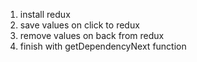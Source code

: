 1. install redux
2. save values on click to redux
3. remove values on back from redux
4. finish with getDependencyNext function
